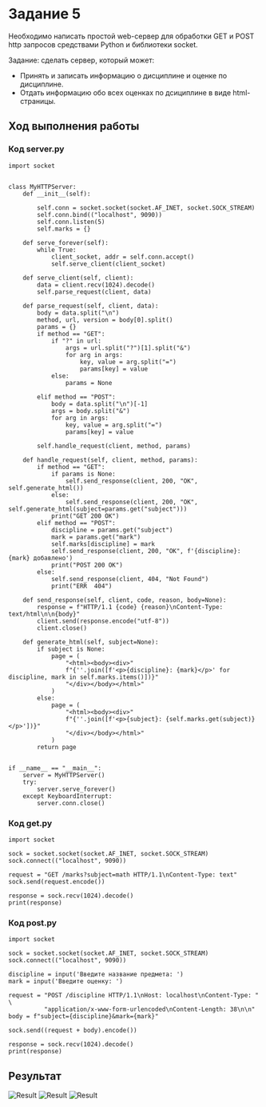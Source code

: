 # Задание 5

Необходимо написать простой web-сервер для обработки GET и POST http запросов средствами Python и библиотеки socket.

Задание: сделать сервер, который может:

- Принять и записать информацию о дисциплине и оценке по дисциплине.
- Отдать информацию обо всех оценках по дсициплине в виде html-страницы.

## Ход выполнения работы

### Код server.py

    import socket


    class MyHTTPServer:
        def __init__(self):
    
            self.conn = socket.socket(socket.AF_INET, socket.SOCK_STREAM)
            self.conn.bind(("localhost", 9090))
            self.conn.listen(5)
            self.marks = {}
    
        def serve_forever(self):
            while True:
                client_socket, addr = self.conn.accept()
                self.serve_client(client_socket)
    
        def serve_client(self, client):
            data = client.recv(1024).decode()
            self.parse_request(client, data)
    
        def parse_request(self, client, data):
            body = data.split("\n")
            method, url, version = body[0].split()
            params = {}
            if method == "GET":
                if "?" in url:
                    args = url.split("?")[1].split("&")
                    for arg in args:
                        key, value = arg.split("=")
                        params[key] = value
                else:
                    params = None
    
            elif method == "POST":
                body = data.split("\n")[-1]
                args = body.split("&")
                for arg in args:
                    key, value = arg.split("=")
                    params[key] = value
    
            self.handle_request(client, method, params)
    
        def handle_request(self, client, method, params):
            if method == "GET":
                if params is None:
                    self.send_response(client, 200, "OK", self.generate_html())
                else:
                    self.send_response(client, 200, "OK", self.generate_html(subject=params.get("subject")))
                print("GET 200 OK")
            elif method == "POST":
                discipline = params.get("subject")
                mark = params.get("mark")
                self.marks[discipline] = mark
                self.send_response(client, 200, "OK", f'{discipline}: {mark} добавлено')
                print("POST 200 OK")
            else:
                self.send_response(client, 404, "Not Found")
                print("ERR  404")
    
        def send_response(self, client, code, reason, body=None):
            response = f"HTTP/1.1 {code} {reason}\nContent-Type: text/html\n\n{body}"
            client.send(response.encode("utf-8"))
            client.close()
    
        def generate_html(self, subject=None):
            if subject is None:
                page = (
                    "<html><body><div>"
                    f"{''.join([f'<p>{discipline}: {mark}</p>' for discipline, mark in self.marks.items()])}"
                    "</div></body></html>"
                )
            else:
                page = (
                    "<html><body><div>"
                    f"{''.join([f'<p>{subject}: {self.marks.get(subject)}</p>'])}"
                    "</div></body></html>"
                )
            return page
    
    
    if __name__ == "__main__":
        server = MyHTTPServer()
        try:
            server.serve_forever()
        except KeyboardInterrupt:
            server.conn.close()

### Код get.py

    import socket
    
    sock = socket.socket(socket.AF_INET, socket.SOCK_STREAM)
    sock.connect(("localhost", 9090))
    
    request = "GET /marks?subject=math HTTP/1.1\nContent-Type: text"
    sock.send(request.encode())
    
    response = sock.recv(1024).decode()
    print(response)

### Код post.py

    import socket
    
    sock = socket.socket(socket.AF_INET, socket.SOCK_STREAM)
    sock.connect(("localhost", 9090))
    
    discipline = input('Введите название предмета: ')
    mark = input('Введите оценку: ')
    
    request = "POST /discipline HTTP/1.1\nHost: localhost\nContent-Type: " \
              "application/x-www-form-urlencoded\nContent-Length: 38\n\n"
    body = f"subject={discipline}&mark={mark}"
    
    sock.send((request + body).encode())
    
    response = sock.recv(1024).decode()
    print(response)

## Результат

![Result](images/task_5_1.png)
![Result](images/task_5_2.png)
![Result](images/task_5_3.png)
